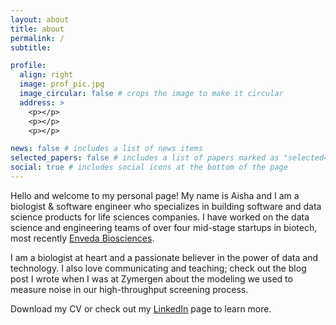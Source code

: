 ```yaml
---
layout: about
title: about
permalink: /
subtitle:

profile:
  align: right
  image: prof_pic.jpg
  image_circular: false # crops the image to make it circular
  address: >
    <p></p>
    <p></p>
    <p></p>

news: false # includes a list of news items
selected_papers: false # includes a list of papers marked as "selected={true}"
social: true # includes social icons at the bottom of the page
---
```


Hello and welcome to my personal page! My name is Aisha and I am a biologist & software engineer who specializes in building software and data science products for life sciences companies. I have worked on the data science and engineering teams of over four mid-stage startups in biotech, most recently [Enveda Biosciences](https://www.envedabio.com/).

I am a biologist at heart and a passionate believer in the power of data and technology. I also love communicating and teaching; check out the blog post I wrote when I was at Zymergen about the modeling we used to measure noise in our high-throughput screening process.

Download my CV or check out my [LinkedIn](https://www.linkedin.com/in/aisha-ellahi-seattle/) page to learn more.
